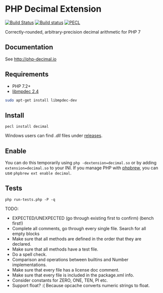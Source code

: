 # PHP Decimal Extension

[![Build Status](https://travis-ci.org/php-decimal/ext-decimal.svg?branch=2.0)](https://travis-ci.org/php-decimal/ext-decimal)
[![Build status](https://ci.appveyor.com/api/projects/status/lg5nw5tqgpmv1c33?svg=true)](https://ci.appveyor.com/project/rtheunissen/php-decimal)
[![PECL](https://img.shields.io/badge/PECL-2.0.0a-blue.svg)](https://pecl.php.net/package/decimal)

Correctly-rounded, arbitrary-precision decimal arithmetic for PHP 7

## Documentation

See http://php-decimal.io

## Requirements

- PHP 7.2+
- [libmpdec 2.4](http://www.bytereef.org/mpdecimal/download.html)

```bash
sudo apt-get install libmpdec-dev
```

## Install

```
pecl install decimal
```

Windows users can find *.dll* files under [releases](https://github.com/php-decimal/ext-decimal/releases).

## Enable

You can do this temporarily using `php -dextension=decimal.so` or by adding `extension=decimal.so` to your INI. If you manage PHP with [phpbrew](https://github.com/phpbrew/phpbrew), you can use `phpbrew ext enable decimal`.

## Tests

```
php run-tests.php -P -q
```


TODO:
- EXPECTED/UNEXPECTED (go through existing first to confirm) (bench first!)
- Complete all comments, go through every single file. Search for all empty blocks
- Make sure that all methods are defined in the order that they are declared.
- Make sure that all methods have a test file.
- Do a spell check.
- Comparison and operations between builtins and Number implementations.
- Make sure that every file has a license doc comment.
- Make sure that every file is included in the package.xml info.
- Consider constants for ZERO, ONE, TEN, PI etc.
- Support float? :( Because opcache converts numeric strings to float.
